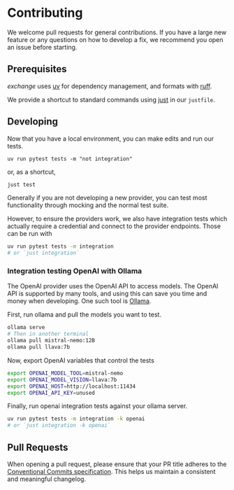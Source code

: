 # Contributing

We welcome pull requests for general contributions. If you have a large new feature or any questions on how
to develop a fix, we recommend you open an issue before starting.

## Prerequisites

*exchange* uses [uv][uv] for dependency management, and formats with [ruff][ruff]. 

We provide a shortcut to standard commands using [just][just] in our `justfile`.

## Developing

Now that you have a local environment, you can make edits and run our tests. 

```
uv run pytest tests -m "not integration"
```

or, as a shortcut, 

```bash
just test
```

Generally if you are not developing a new provider, you can test most functionality through mocking and the normal
test suite.

However, to ensure the providers work, we also have integration tests which actually require a credential and connect
to the provider endpoints. Those can be run with

```bash
uv run pytest tests -m integration
# or `just integration`
```

### Integration testing OpenAI with Ollama

The OpenAI provider uses the OpenAI API to access models. The OpenAI API is supported by many tools, and using this can
save you time and money when developing. One such tool is [Ollama](https://github.com/ollama/ollama).

First, run ollama and pull the models you want to test.
```bash
ollama serve
# Then in another terminal
ollama pull mistral-nemo:12B
ollama pull llava:7b
```

Now, export OpenAI variables that control the tests
```bash
export OPENAI_MODEL_TOOL=mistral-nemo
export OPENAI_MODEL_VISION=llava:7b
export OPENAI_HOST=http://localhost:11434
export OPENAI_API_KEY=unused
```

Finally, run openai integration tests against your ollama server.
```bash
uv run pytest tests -m integration -k openai
# or `just integration -k openai`
```

## Pull Requests

When opening a pull request, please ensure that your PR title adheres to the [Conventional Commits specification](https://www.conventionalcommits.org/).
This helps us maintain a consistent and meaningful changelog.

[uv]: https://docs.astral.sh/uv/
[ruff]: https://docs.astral.sh/ruff/
[just]: https://github.com/casey/just

